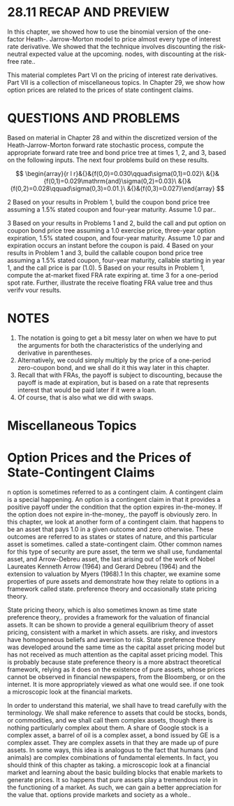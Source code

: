 # 28.11 RECAP AND PREVIEW

In this chapter, we showed how to use the binomial version of the one-factor Heath-. Jarrow-Morton model to price almost every type of interest rate derivative. We showed that the technique involves discounting the risk-neutral expected value at the upcoming. nodes, with discounting at the risk-free rate..

This material completes Part VI on the pricing of interest rate derivatives. Part VII is a collection of miscellaneous topics. In Chapter 29, we show how option prices are related to the prices of state contingent claims.

# QUESTIONS AND PROBLEMS

Based on material in Chapter 28 and within the discretized version of the Heath-Jarrow-Morton forward rate stochastic process, compute the appropriate forward rate tree and bond price tree at times 1, 2, and 3, based on the following inputs. The next four problems build on these results.

$$
\begin{array}{r l r}&{}&{f(0,0)=0.030\qquad\sigma(0,1)=0.02}\ &{}&{f(0,1)=0.029\mathrm{and}\sigma(0,2)=0.03}\ &{}&{f(0,2)=0.028\qquad\sigma(0,3)=0.01.}\ &{}&{f(0,3)=0.027}\end{array}
$$

2 Based on your results in Problem 1, build the coupon bond price tree assuming a $1.5\%$ stated coupon and four-year maturity. Assume 1.0 par..

3 Based on your results in Problems 1 and 2, build the call and put option on coupon bond price tree assuming a 1.0 exercise price, three-year option expiration, $1.5\%$ stated coupon, and four-year maturity. Assume 1.0 par and expiration occurs an instant before the coupon is paid.
4 Based on your results in Problem 1 and 3, build the callable coupon bond price tree assuming a $1.5\%$ stated coupon, four-year maturity, callable starting in year 1, and the call price is par (1.0).
5 Based on your results in Problem 1, compute the at-market fixed FRA rate expiring at. time 3 for a one-period spot rate. Further, illustrate the receive floating FRA value tree and thus verifv vour results.

# NOTES

1. The notation is going to get a bit messy later on when we have to put the arguments for both the characteristics of the underlying and derivative in parentheses.
2. Alternatively, we could simply multiply by the price of a one-period zero-coupon bond, and we shall do it this way later in this chapter.
3. Recall that with FRAs, the payoff is subject to discounting, because the payoff is made at expiration, but is based on a rate that represents interest that would be paid later if it were a loan.
4. Of course, that is also what we did with swaps.

# Miscellaneous Topics

# Option Prices and the Prices of State-Contingent Claims

n option is sometimes referred to as a contingent claim. A contingent claim is a special happening. An option is a contingent claim in that it provides a positive payoff under the condition that the option expires in-the-money. If the option does not expire in-the-money,. the payoff is obviously zero. In this chapter, we look at another form of a contingent claim. that happens to be an asset that pays 1.0 in a given outcome and zero otherwise. These outcomes are referred to as states or states of nature, and this particular asset is sometimes. called a state-contingent claim. Other common names for this type of security are pure asset, the term we shall use, fundamental asset, and Arrow-Debreu asset, the last arising out of the work of Nobel Laureates Kenneth Arrow (1964) and Gerard Debreu (1964) and the extension to valuation by Myers (1968).1 In this chapter, we examine some properties of pure assets and demonstrate how they relate to options in a framework called state. preference theory and occasionally state pricing theory.

State pricing theory, which is also sometimes known as time state preference theory,. provides a framework for the valuation of financial assets. It can be shown to provide a general equilibrium theory of asset pricing, consistent with a market in which assets. are risky, and investors have homogeneous beliefs and aversion to risk. State preference theory was developed around the same time as the capital asset pricing model but has not received as much attention as the capital asset pricing model. This is probably because state preference theory is a more abstract theoretical framework, relying as it does on the existence of pure assets, whose prices cannot be observed in financial newspapers, from the Bloomberg, or on the internet. It is more appropriately viewed as what one would see. if one took a microscopic look at the financial markets.

In order to understand this material, we shall have to tread carefully with the terminology. We shall make reference to assets that could be stocks, bonds, or commodities, and we shall call them complex assets, though there is nothing particularly complex about them. A share of Google stock is a complex asset, a barrel of oil is a complex asset, a bond issued by GE is a complex asset. They are complex assets in that they are made up of pure assets. In some ways, this idea is analogous to the fact that humans (and animals) are complex combinations of fundamental elements. In fact, you should think of this chapter as taking. a microscopic look at a financial market and learning about the basic building blocks that enable markets to generate prices. It so happens that pure assets play a tremendous role in the functioning of a market. As such, we can gain a better appreciation for the value that. options provide markets and society as a whole..
